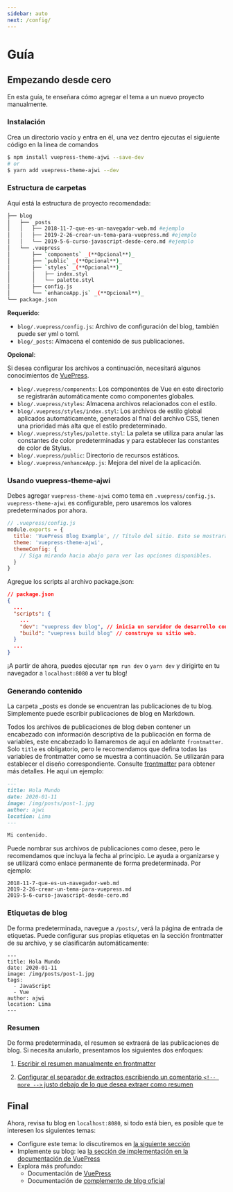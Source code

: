 ```yaml
---
sidebar: auto
next: /config/
---
```


# Guía


## Empezando desde cero

En esta guía, te enseñara cómo agregar el tema a un nuevo proyecto manualmente.


### Instalación

Crea un directorio vacío y entra en él, una vez dentro ejecutas el siguiente código en la linea de comandos

```bash
$ npm install vuepress-theme-ajwi --save-dev
# or
$ yarn add vuepress-theme-ajwi --dev
```
### Estructura de carpetas

Aquí está la estructura de proyecto recomendada:
```bash
├── blog
│   ├── _posts
│   │   ├── 2018-11-7-que-es-un-navegador-web.md #ejemplo
│   │   ├── 2019-2-26-crear-un-tema-para-vuepress.md #ejemplo
│   │   └── 2019-5-6-curso-javascript-desde-cero.md #ejemplo
│   └── .vuepress
│       ├── `components` _(**Opcional**)_
│       ├── `public` _(**Opcional**)_
│       ├── `styles` _(**Opcional**)_
│       │   ├── index.styl
│       │   └── palette.styl
│       ├── config.js
│       └── `enhanceApp.js` _(**Opcional**)_
└── package.json
```

**Requerido**:

- `blog/.vuepress/config.js`: Archivo de configuración del blog, también puede ser yml o toml.
- `blog/_posts`: Almacena el contenido de sus publicaciones.

**Opcional**:


Si desea configurar los archivos a continuación, necesitará algunos conocimientos de [VuePress](https://vuepress.vuejs.org/).

- `blog/.vuepress/components`: Los componentes de Vue en este directorio se registrarán automáticamente como componentes globales.
- `blog/.vuepress/styles`: Almacena archivos relacionados con el estilo.
- `blog/.vuepress/styles/index.styl`: Los archivos de estilo global aplicados automáticamente, generados al final del archivo CSS, tienen una prioridad más alta que el estilo predeterminado.
- `blog/.vuepress/styles/palette.styl`: La paleta se utiliza para anular las constantes de color predeterminadas y para establecer las constantes de color de Stylus.
- `blog/.vuepress/public`: Directorio de recursos estáticos.
- `blog/.vuepress/enhanceApp.js`: Mejora del nivel de la aplicación.


### Usando vuepress-theme-ajwi

Debes agregar `vuepress-theme-ajwi` como tema en `.vuepress/config.js`. `vuepress-theme-ajwi` es configurable, pero usaremos los valores predeterminados por ahora.

```js
// .vuepress/config.js
module.exports = {
  title: 'VuePress Blog Example', // Título del sitio. Esto se mostrará en la barra de navegación.
  theme: 'vuepress-theme-ajwi',
  themeConfig: {
    // Siga mirando hacia abajo para ver las opciones disponibles.
  }
}
```
Agregue los scripts al archivo package.json:
```json
// package.json
{
  ...
  "scripts": {
    ...
    "dev": "vuepress dev blog", // inicia un servidor de desarrollo con recarga automática.
    "build": "vuepress build blog" // construye su sitio web.
  }
  ...
}
```

¡A partir de ahora, puedes ejecutar `npm run dev` o `yarn dev` y dirigirte en tu navegador a `localhost:8080` a ver tu blog!

### Generando contenido

La carpeta _posts es donde se encuentran las publicaciones de tu blog. Simplemente puede escribir publicaciones de blog en Markdown.

Todos los archivos de publicaciones de blog deben contener un encabezado con información descriptiva de la publicación en forma de variables, este encabezado lo llamaremos de aquí en adelante `frontmatter`. Solo `title` es obligatorio, pero le recomendamos que defina todas las variables de frontmatter como se muestra a continuación. Se utilizarán para establecer el diseño correspondiente. Consulte [frontmatter](config/front-matter) para obtener más detalles. He aquí un ejemplo:

```md
---
title: Hola Mundo
date: 2020-01-11
image: /img/posts/post-1.jpg
author: ajwi
location: Lima
---

Mi contenido.

```
Puede nombrar sus archivos de publicaciones como desee, pero le recomendamos que incluya la fecha al principio. Le ayuda a organizarse y se utilizará como enlace permanente de forma predeterminada. Por ejemplo:

```
2018-11-7-que-es-un-navegador-web.md
2019-2-26-crear-un-tema-para-vuepress.md
2019-5-6-curso-javascript-desde-cero.md
```

### Etiquetas de blog

De forma predeterminada, navegue a `/posts/`, verá la página de entrada de etiquetas. Puede configurar sus propias etiquetas en la sección frontmatter de su archivo, y se clasificarán automáticamente:

```yaml{4-6}
---
title: Hola Mundo
date: 2020-01-11
image: /img/posts/post-1.jpg
tags: 
  - JavaScript
  - Vue
author: ajwi
location: Lima  
---
```

### Resumen

De forma predeterminada, el resumen se extraerá de las publicaciones de blog. Si necesita anularlo, presentamos los siguientes dos enfoques:

1. [Escribir el resumen manualmente en frontmatter](./front-matter.md#resumen)

2. [Configurar el separador de extractos escribiendo un comentario `<!-- more -->` justo debajo de lo que desea extraer como resumen](https://vuepress.vuejs.org/theme/writing-a-theme.html#content-excerpt)

## Final

Ahora, revisa tu blog en `localhost:8080`, si todo está bien, es posible que te interesen los siguientes temas:

- Configure este tema: lo discutiremos en [la siguiente sección](../config)
- Implemente su blog: lea [ la sección de implementación en la documentación de VuePress](https://vuepress.vuejs.org/guide/deploy.html)
- Explora más profundo: 
  - Documentación de [VuePress](https://vuepress.vuejs.org/)
  - Documentación de [complemento de blog oficial](https://vuepress-plugin-blog.ulivz.com/)
